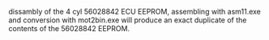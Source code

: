 
dissambly of the 4 cyl 56028842 ECU EEPROM, assembling with asm11.exe
and conversion with mot2bin.exe will produce an exact duplicate of the
contents of the 56028842 EEPROM.

